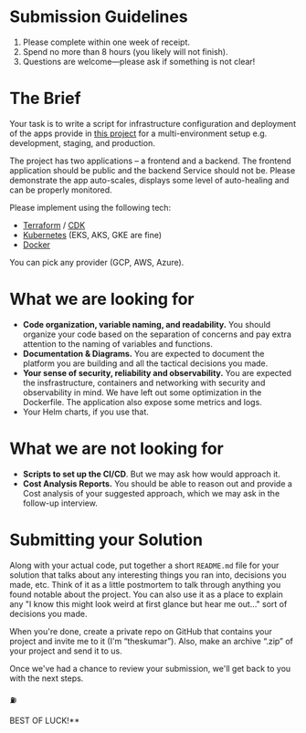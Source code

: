 # Submission Guidelines

1.  Please complete within one week of receipt.    
2.  Spend no more than 8 hours (you likely will not finish).
3.  Questions are welcome—please ask if something is not clear!

# The Brief 

Your task is to write a script for infrastructure configuration and deployment of the apps provide in [this project](https://drive.google.com/file/d/1y4XhkQWc62L-nUCVhto9oVUGDmE1Bvdf/view?usp=sharing) for a multi-environment setup e.g. development, staging, and production.

The project has two applications – a frontend and a backend. The frontend application should be public and the backend Service should not be. Please demonstrate the app auto-scales, displays some level of auto-healing and can be properly monitored.

Please implement using the following tech:

-   [Terraform](https://www.terraform.io/) / [CDK](https://docs.aws.amazon.com/cdk/v2/guide/home.html)
-   [Kubernetes](https://kubernetes.io/) (EKS, AKS, GKE are fine)
-   [Docker](https://www.docker.com/)

You can pick any provider (GCP, AWS, Azure).

# What we are looking for

- **Code organization, variable naming, and readability.** You should organize your code based on the separation of concerns and pay extra attention to the naming of variables and functions.
- **Documentation & Diagrams.** You are expected to document the platform you are building and all the tactical decisions you made.
- **Your sense of security, reliability and observability.** You are expected the insfrastructure, containers and networking with security and observability in mind. We have left out some optimization in the Dockerfile. The application also expose some metrics and logs. 
- Your Helm charts, if you use that.

# What we are not looking for

- **Scripts to set up the CI/CD**. But we may ask how would approach it.
- **Cost Analysis Reports.** You should be able to reason out and provide a Cost analysis of your suggested approach, which we may ask in the follow-up interview.

# Submitting your Solution

Along with your actual code, put together a short `README.md` file for your solution that talks about any interesting things you ran into, decisions you made, etc. Think of it as a little postmortem to talk through anything you found notable about the project. You can also use it as a place to explain any "I know this might look weird at first glance but hear me out..." sort of decisions you made.

When you're done, create a private repo on GitHub that contains your project and invite me to it (I'm “theskumar”). Also, make an archive “.zip” of your project and send it to us.

Once we've had a chance to review your submission, we'll get back to you with the next steps.

⛽

BEST OF LUCK!**